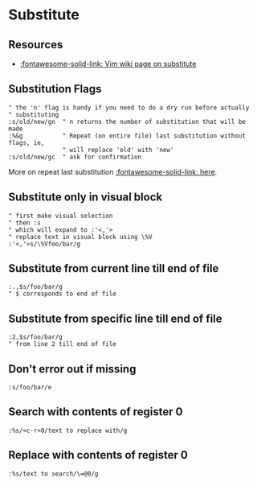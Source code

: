 Substitute
===

Resources
---
- [:fontawesome-solid-link: Vim
    wiki page on substitute](https://vim.fandom.com/wiki/Search_and_replace)

Substitution Flags
---

```vim
" the 'n' flag is handy if you need to do a dry run before actually
" substituting
:s/old/new/gn  " n returns the number of substitution that will be made
:%&g           " Repeat (on entire file) last substitution without flags, ie,
               " will replace 'old' with 'new'
:s/old/new/gc  " ask for confirmation
```

More on repeat last substitution [:fontawesome-solid-link:
here](https://vimtricks.com/p/vimtrick-repeat-the-last-substitution).

Substitute only in visual block
---

```vim
" first make visual selection
" then :s
" which will expand to :'<,'>
" replace text in visual block using \%V
:'<,'>s/\%Vfoo/bar/g
```

Substitute from current line till end of file
---

```vim
:.,$s/foo/bar/g
" $ corresponds to end of file
```

Substitute from specific line till end of file
---

```vim
:2,$s/foo/bar/g
" from line 2 till end of file
```

Don't error out if missing
---

```vim
:s/foo/bar/e
```

Search with contents of register 0
---

```
:%s/<c-r>0/text to replace with/g
```

Replace with contents of register 0
---

```
:%s/text to search/\=@0/g
```
